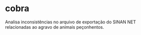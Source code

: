 # cobra
Analisa inconsistências no arquivo de exportação do SINAN NET relacionadas ao agravo de animais peçonhentos.
